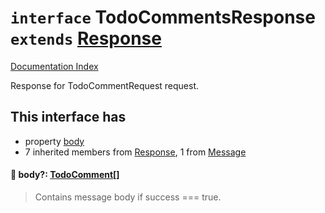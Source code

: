 # `interface` TodoCommentsResponse `extends` [Response](../interface.Response/README.md)

[Documentation Index](../README.md)

Response for TodoCommentRequest request.

## This interface has

- property [body](#-body-todocomment)
- 7 inherited members from [Response](../interface.Response/README.md), 1 from [Message](../interface.Message/README.md)


#### 📄 body?: [TodoComment](../interface.TodoComment/README.md)\[]

> Contains message body if success === true.



